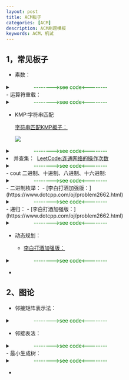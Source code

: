 ```yaml
---
layout: post
title: ACM板子
categories: [ACM]
description: ACM刷题模板
keywords: ACM，机试
---
```


## 1，常见板子

- 素数：
<details><summary><font color='green'> 　　　　 -------->see code<--------</font></summary>
<pre><code>
bool isPrime(int n)
{
    if (n == 1)
        return false;
    if (n == 2 || n == 3)
        return true;
    if (n % 6 != 1 && n % 6 != 5)
        return false;
    for (int i = 5; i <= sqrt(n); i += 6)
    {
        if (n % i == 0 || n % (i + 2) == 0)
            return false;
    }
    return true;
}
</code></pre>
</details>
- 运算符重载：
<details><summary><font color='green'> 　　　　 -------->see code<--------</font></summary>
<pre><code>
struct Grade{
    string name;
    string id;
    int score;
    bool operator < (const Grade t) const{
        return t.score < score;//降序
    }
};
</code></pre>
</details>

- KMP:字符串匹配

    [字符串匹配KMP板子：](https://www.dotcpp.com/oj/problem1691.html)

    ![](https://cdn.jsdelivr.net/gh/yangjucai/yangjucai.github.io@main/images/posts20220916004844.png)
<details><summary><font color='green'>　　　　  -------->see code<--------</font></summary>
<pre><code>
#include <iostream>
#include<string>
using namespace std;
void get_next(string T, int next[]){
    int i=0, j=-1;
    next[0] = -1;
    while(i<T.length()-1){
        if(j==-1 || T[i] == T[j]){
            i++; j++;
            next[i] = j; //当pi = pj, 'p0...pk-1pk' = 'pj-k...pj', next[j+1] = k+1, 即next[j+1] = next[j]+1
        }
        else    
            j = next[j]; //Ti != Tj, j=next[j];
    }
}
int index_KMP(string S, string T, int next[]){
    int i=0, j=0;
    // cout << (-1<int(T.length())) << endl;
    // cout << (-1<t.length())
    while(i<int(S.length()) && j<int(T.length())){
        if(j==-1 || S[i]==T[j]){
            i++; j++; //继续比较后面的字符
        }
        else{
            j = next[j]; //模式串向右移动
        }
    }
    if(j>=T.length())
        return i-T.length();//匹配成功
    else
        return 0; //匹配失败
}
int main()
{   
    int next[100];
    string s = "babaabcaba", t = "abaabcaba";   
    get_next(t, next);
    cout << index_KMP(s,t,next);
    return 0;
}
</code></pre>
</details

 - 并查集：
​	[LeetCode:连通网络的操作次数](https://leetcode.cn/problems/number-of-operations-to-make-network-connected/)

<details><summary><font color='green'>　　　　  -------->see code<--------</font></summary>
<pre><code>
class Solution {
public:
    vector<int> parent;
    int count;
    void init(int n) {
        parent.resize(n + 1);
        count = n;
        for (int i = 0; i < n; i++) {
            parent[i] = i;
        }
    };
    //查找根节点
    int find(int x) {
        while (x != parent[x]) {
            //路径压缩：隔代压缩
            parent[x] = parent[parent[x]];
            x = parent[x];
        }
        return x;
    };
    //合并
    void merge(int x, int y) {
        int rootx = find(x);
        int rooty = find(y);
        if (rootx == rooty)
            return;
        parent[rootx] = rooty;
        count--;
    };
    int makeConnected(int n, vector<vector<int>>& connections) {
        Solution u = Solution();
        u.init(n);
        for (auto i : connections) {
            u.merge(i[0], i[1]);
        }
        if (connections.size() < n - 1)
            return -1;
        else {
            return  u.count - 1;
        }
    }
};
</code></pre>
</details>    
- cout 二进制、十进制、八进制、十六进制:

<details><summary><font color='green'>　　　　  -------->see code<--------</font></summary>
<pre><code>
#include<iostream>
#include<bitset>
using namespace std;
int main(){
    //bi -> dec
    bitset<14> biNum("101001101101111");
    cout << biNum.to_ullong() << endl;
    //dec -> bi
    cout << bitset<14>(i) << endl;
    //dec -> hex
    cout << hex << a << endl;
    //dec -> oct
    cout << oct << a << endl;
    return 0;
}
</code></pre>
</details>
- 二进制枚举：
	- [李白打酒加强版：](https://www.dotcpp.com/oj/problem2662.html)
<details><summary><font color='green'>　　　　  -------->see code<--------</font></summary>
<pre><code>
//二进制枚举：超时
#include <iostream>
using namespace std;
int main()
{
    int n,m;
    cin >> n >> m;
    int ans = 0;
    for(int i=0; i<(1<<(n+m-1)); i++){//最后遇到花是确定的，前n+m-1个不确定
        int tot_store = 0;
        int tot_flower = 0;
        int wine = 2;
        for(int j=0; j<(n+m-1); j++){
            if(i&(1 << j)){// i的第j位为1，设为遇到的是花
                tot_flower++;
                wine--;
            }
            else{
                tot_store++;
                wine *= 2;
            }
        }
        if(tot_flower==m-1 && tot_store==n && wine==1)
            ans++;
    }
    cout << ans % 1000000007 << endl;
    return 0;
}
</code></pre>
</details>
- 递归：
    - [李白打酒加强版：](https://www.dotcpp.com/oj/problem2662.html)

<details><summary><font color='green'> 　　　　 -------->see code<--------</font></summary>
<pre><code>
//递归：超时
#include <iostream>
using namespace std;
int n,m;
int ans = 0;
int cnt=0;
void solution(int flower, int store, int wine){
    if(flower+store >= n+m)
        return;
    if(flower==m-1 && store==n && wine==1){
        ans++;
        return;
    }
    // cout << cnt++ << endl;
    // if(cnt == (1<<13))
    //     cout << "here";
    solution(flower+1, store, wine-1);
    solution(flower, store+1, wine*2);   
}
int main()
{
    cin >> n >> m;
    solution(0,0,2);
    cout << ans % 1000000007 << endl;
    return 0;
}
</code></pre>
</details>

- 动态规划：

    - [李白打酒加强版：](https://www.dotcpp.com/oj/problem2662.html)

<details><summary><font color='green'> 　　　　 -------->see code<--------</font></summary>
<pre><code>
//DP动态规划
#include <iostream>
using namespace std;
typedef long long ll;
ll n,m;
ll dp[202][101][101];//dp[i][j][k]: 第i个位置，遇到j个花， 还剩k斗酒 的策略数
ll mod = 1e9+7;
int main()
{
    cin >> n >> m;
    dp[0][0][2] = 1;
    for(int i=1; i<n+m; i++){
        for(int j=0; j<m; j++){
            for(int k=0; k<=m; k++){
                if(!(k&1)){//k为偶数
                    dp[i][j][k] = (dp[i][j][k] + dp[i-1][j][k>>1]) % mod;
                }
                if(j>=1){
                    dp[i][j][k] = (dp[i][j][k] + dp[i-1][j-1][k+1]) % mod;
                }
            }
        }
    }
    cout << dp[n+m-1][m-1][1] << endl;
    return 0;
}
</code></pre>
</details>

- 

## 2、图论

- 邻接矩阵表示法：

<details><summary><font color='green'>      　　　　     -------->see code<--------</font></summary>
<pre><code>
class MatGraph {
public:
    set<int> V;//顶点表
    int E[maxn][maxn];//边表
    int vn, en;//当前图的顶点数和边数
    MatGraph() {
        for (int i = 0; i < maxn; i++) {
            for (int j = 0; j < maxn; j++)
            {
                E[i][j] = -1;
            }
        }
        vn = en = 0;
    };
    void addV(int newV) {
        if (V.find(newV) == V.end()) {
            V.insert(newV);
            vn++;
        }
    };
    void addE(int begin, int end, int weight) {
        if (E[begin][end] == -1) {
            en++;
        }
        E[begin][end] = E[end][begin] = weight;
    };
};
</code></pre>
</details>

- 邻接表法：

<details><summary><font color='green'> 　　　　 -------->see code<--------</font></summary>
<pre><code>
typedef struct {
    int tovex;//该边指向的顶点的位置
    edgeNode* next;//下一条边的指针
}edgeNode;
//
typedef struct {
    int data;//定点信息
    edgeNode* first;//指向第一条依附于该定点的边的指针
}vexNode,AdjList[maxn];
//
typedef struct {
    AdjList vex; //定点表（链表的头）
    int vexnum, edgenum;//当前图的顶点数和边数
}AdjGraph;
</code></pre>
</details>
- 最小生成树：

<details><summary><font color='green'> 　　　　 -------->see code<--------</font></summary>
<pre><code>
#include<iostream>
#include<vector>
#include<set>
using namespace std;
const int maxn = 100;
class MatGraph {
public:
    set<int> V;//顶点表
    int E[maxn][maxn];//边表
    int vn, en;//当前图的顶点数和边数
    MatGraph() {
        for (int i = 0; i < maxn; i++) {
            for (int j = 0; j < maxn; j++)
            {
                E[i][j] = -1;
            }
        }
        vn = en = 0;
    };
    void addV(int newV) {
        if (V.find(newV) == V.end()) {
            V.insert(newV);
            vn++;
        }
    };
    void addE(int begin, int end, int weight) {
        if (E[begin][end] == -1) {
            en++;
        }
        E[begin][end] = E[end][begin] = weight;
    };
};
const int max_weight = 0x3f3f3f;
void Prim(MatGraph G, MatGraph &T, int V) {//G为图，T为要返回的最小生成树，初始化为空, V为任取一个顶点
    T.addV(V);
    int vn = G.vn;
    while(T.vn != vn){//树中不含全部顶点
        int start = 0, end = 0, weight=max_weight;//权值最小的边
        for (auto v_st : T.V) {
            for (auto v_ed : G.V) {
                if (T.V.find(v_ed) == T.V.end() && G.E[v_st][v_ed]!= -1 && G.E[v_st][v_ed] < weight) {
                    start = v_st, end = v_ed, weight = G.E[v_st][v_ed];
                }
            }
        }
        T.addE(start, end, weight);
        T.addV(end);
    }
}
struct E{
    int start, end, weight;
};
int main()
{
    MatGraph G;
    for (int i = 1; i < 7; i++)
    {
        G.addV(i);
    }
    E e[10] = { {1,2,6},{1,4,5},{1,3,1},{2,3,5},{3,4,5},{2,5,3},{3,5,6},{3,6,4},{4,6,2},{5,6,6} };
    for (int i = 0; i < 10; i++)
    {
        G.addE(e[i].start, e[i].end, e[i].weight);
    }
    MatGraph T;
    Prim(G, T, 1);
    for (size_t i = 1; i <= T.vn; i++)
    {
        for (size_t j = 1; j <= T.vn; j++)
        {
            if (T.E[i][j] != -1)
                cout << i << " " << j << " " << T.E[i][j] << endl;
        }
    }
    return 0;
}
</code></pre>
</details>

- 

